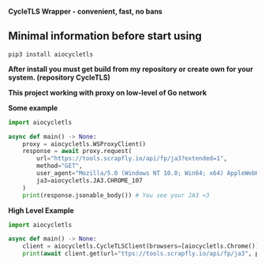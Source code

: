 __CycleTLS Wrapper - convenient, fast, no bans__

## Minimal information  before start using
```shell
pip3 install aiocycletls
```
__After install you must get build from my repository  or create own for your system. (repository CycleTLS)__

__This project working with proxy on low-level of Go network__

__Some example__
```python
import aiocycletls

async def main() -> None:
    proxy = aiocycletls.WSProxyClient()
    response = await proxy.request(
        url="https://tools.scrapfly.io/api/fp/ja3?extended=1",
        method="GET",
        user_agent="Mozilla/5.0 (Windows NT 10.0; Win64; x64) AppleWebKit/537.36 (KHTML, like Gecko) Chrome/107.0.0.0 Safari/537.36",
        ja3=aiocycletls.JA3.CHROME_107
    )
    print(response.jsonable_body()) # You see your JA3 <3
```

__High Level Example__

```python
import aiocycletls

async def main() -> None:
    client = aiocycletls.CycleTLSClient(browsers=[aiocycletls.Chrome()])
    print(await client.get(url="ttps://tools.scrapfly.io/api/fp/ja3", params={"extended": "1"}))
```
